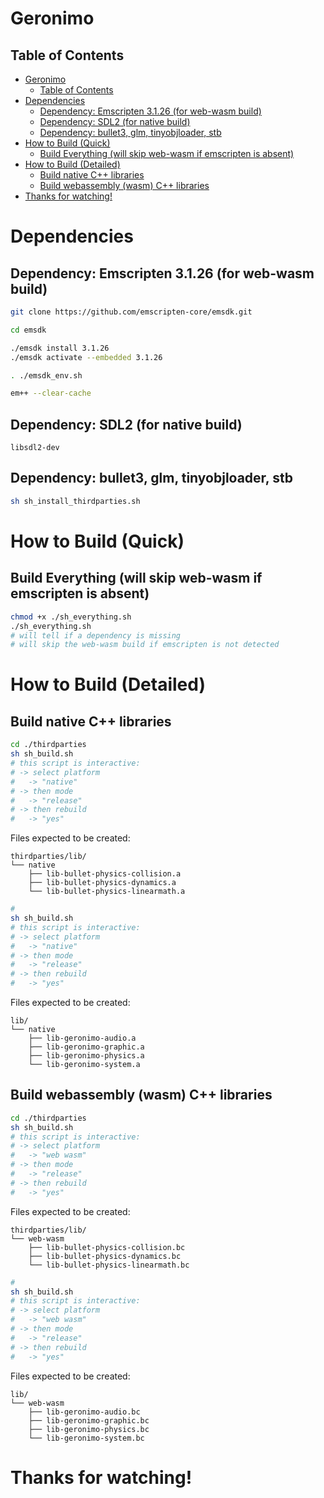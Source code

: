 
# Geronimo

## Table of Contents
- [Geronimo](#geronimo)
  - [Table of Contents](#table-of-contents)
- [Dependencies](#dependencies)
  - [Dependency: Emscripten 3.1.26 (for web-wasm build)](#dependency-emscripten-3126-for-web-wasm-build)
  - [Dependency: SDL2 (for native build)](#dependency-sdl2-for-native-build)
  - [Dependency: bullet3, glm, tinyobjloader, stb](#dependency-bullet3-glm-tinyobjloader-stb)
- [How to Build (Quick)](#how-to-build-quick)
  - [Build Everything (will skip web-wasm if emscripten is absent)](#build-everything-will-skip-web-wasm-if-emscripten-is-absent)
- [How to Build (Detailed)](#how-to-build-detailed)
  - [Build native C++ libraries](#build-native-c-libraries)
  - [Build webassembly (wasm) C++ libraries](#build-webassembly-wasm-c-libraries)
- [Thanks for watching!](#thanks-for-watching)

# Dependencies

## Dependency: Emscripten 3.1.26 (for web-wasm build)
```bash
git clone https://github.com/emscripten-core/emsdk.git

cd emsdk

./emsdk install 3.1.26
./emsdk activate --embedded 3.1.26

. ./emsdk_env.sh

em++ --clear-cache
```

## Dependency: SDL2 (for native build)
```
libsdl2-dev
```

## Dependency: bullet3, glm, tinyobjloader, stb
```bash
sh sh_install_thirdparties.sh
```

# How to Build (Quick)

## Build Everything (will skip web-wasm if emscripten is absent)

```bash
chmod +x ./sh_everything.sh
./sh_everything.sh
# will tell if a dependency is missing
# will skip the web-wasm build if emscripten is not detected
```

# How to Build (Detailed)

## Build native C++ libraries

```bash
cd ./thirdparties
sh sh_build.sh
# this script is interactive:
# -> select platform
#   -> "native"
# -> then mode
#   -> "release"
# -> then rebuild
#   -> "yes"
```

Files expected to be created:
```
thirdparties/lib/
└── native
    ├── lib-bullet-physics-collision.a
    ├── lib-bullet-physics-dynamics.a
    └── lib-bullet-physics-linearmath.a
```


```bash
#
sh sh_build.sh
# this script is interactive:
# -> select platform
#   -> "native"
# -> then mode
#   -> "release"
# -> then rebuild
#   -> "yes"
```

Files expected to be created:
```
lib/
└── native
    ├── lib-geronimo-audio.a
    ├── lib-geronimo-graphic.a
    ├── lib-geronimo-physics.a
    └── lib-geronimo-system.a
```

## Build webassembly (wasm) C++ libraries

```bash
cd ./thirdparties
sh sh_build.sh
# this script is interactive:
# -> select platform
#   -> "web wasm"
# -> then mode
#   -> "release"
# -> then rebuild
#   -> "yes"
```

Files expected to be created:
```
thirdparties/lib/
└── web-wasm
    ├── lib-bullet-physics-collision.bc
    ├── lib-bullet-physics-dynamics.bc
    └── lib-bullet-physics-linearmath.bc
```


```bash
#
sh sh_build.sh
# this script is interactive:
# -> select platform
#   -> "web wasm"
# -> then mode
#   -> "release"
# -> then rebuild
#   -> "yes"
```

Files expected to be created:
```
lib/
└── web-wasm
    ├── lib-geronimo-audio.bc
    ├── lib-geronimo-graphic.bc
    ├── lib-geronimo-physics.bc
    └── lib-geronimo-system.bc
```

# Thanks for watching!
